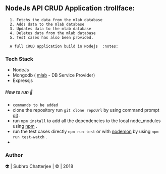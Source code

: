 ## NodeJs API CRUD Application :trollface:
```
  1. Fetchs the data from the mlab database
  2. Adds data to the mlab database
  3. Updates data to the mlab database
  4. Deletes data from the mlab database
  5. Test cases has also been provided.
  ```
```
  A full CRUD application build in Nodejs  :notes:

```
### Tech Stack
- NodeJs
- Mongodb ( [mlab](https://mlab.com/) - DB Service Provider)
- Expressjs

##### How to run :runner:

- `commands to be added`
- clone the repository run `git clone repoUrl` by using command prompt [git](https://git-scm.com/) .      
- run `npm install` to add all the dependencies to the local node_modules using [npm](https://www.npmjs.com/) .
- run the test cases directly `npm run test` or with [nodemon](https://www.npmjs.com/package/nodemon) by using `npm run test-watch` .
- 




### Author
:alien: | Subhro Chatterjee | :copyright: | 2018    
